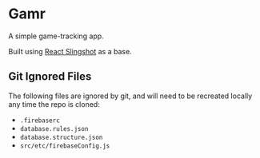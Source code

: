# Gamr

A simple game-tracking app.

Built using [React Slingshot](https://github.com/coryhouse/react-slingshot) as a base.

## Git Ignored Files

The following files are ignored by git, and will need to be recreated locally any time the repo is cloned:

- `.firebaserc`
- `database.rules.json`
- `database.structure.json`
- `src/etc/firebaseConfig.js`
